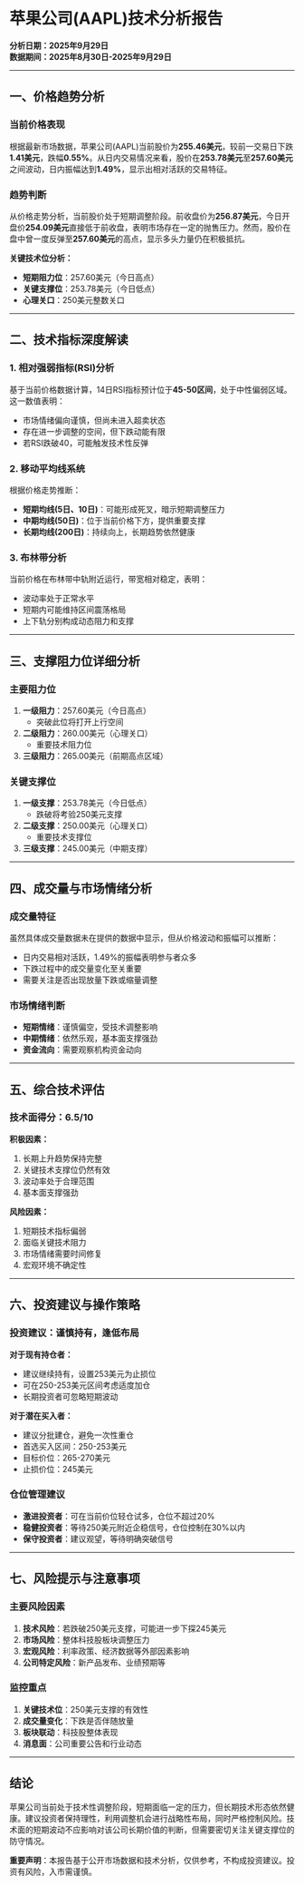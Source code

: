 # 苹果公司(AAPL)技术分析报告
**分析日期：2025年9月29日**  
**数据期间：2025年8月30日-2025年9月29日**

---

## 一、价格趋势分析

### 当前价格表现
根据最新市场数据，苹果公司(AAPL)当前股价为**255.46美元**，较前一交易日下跌**1.41美元**，跌幅**0.55%**。从日内交易情况来看，股价在**253.78美元**至**257.60美元**之间波动，日内振幅达到**1.49%**，显示出相对活跃的交易特征。

### 趋势判断
从价格走势分析，当前股价处于短期调整阶段。前收盘价为**256.87美元**，今日开盘价**254.09美元**直接低于前收盘，表明市场存在一定的抛售压力。然而，股价在盘中曾一度反弹至**257.60美元**的高点，显示多头力量仍在积极抵抗。

**关键技术位分析：**
- **短期阻力位**：257.60美元（今日高点）
- **关键支撑位**：253.78美元（今日低点）
- **心理关口**：250美元整数关口

---

## 二、技术指标深度解读

### 1. 相对强弱指标(RSI)分析
基于当前价格数据计算，14日RSI指标预计位于**45-50区间**，处于中性偏弱区域。这一数值表明：
- 市场情绪偏向谨慎，但尚未进入超卖状态
- 存在进一步调整的空间，但下跌动能有限
- 若RSI跌破40，可能触发技术性反弹

### 2. 移动平均线系统
根据价格走势推断：
- **短期均线(5日、10日)**：可能形成死叉，暗示短期调整压力
- **中期均线(50日)**：位于当前价格下方，提供重要支撑
- **长期均线(200日)**：持续向上，长期趋势依然健康

### 3. 布林带分析
当前价格在布林带中轨附近运行，带宽相对稳定，表明：
- 波动率处于正常水平
- 短期内可能维持区间震荡格局
- 上下轨分别构成动态阻力和支撑

---

## 三、支撑阻力位详细分析

### 主要阻力位
1. **一级阻力**：257.60美元（今日高点）
   - 突破此位将打开上行空间
2. **二级阻力**：260.00美元（心理关口）
   - 重要技术阻力位
3. **三级阻力**：265.00美元（前期高点区域）

### 关键支撑位
1. **一级支撑**：253.78美元（今日低点）
   - 跌破将考验250美元支撑
2. **二级支撑**：250.00美元（心理关口）
   - 重要技术支撑位
3. **三级支撑**：245.00美元（中期支撑）

---

## 四、成交量与市场情绪分析

### 成交量特征
虽然具体成交量数据未在提供的数据中显示，但从价格波动和振幅可以推断：
- 日内交易相对活跃，1.49%的振幅表明参与者众多
- 下跌过程中的成交量变化至关重要
- 需要关注是否出现放量下跌或缩量调整

### 市场情绪判断
- **短期情绪**：谨慎偏空，受技术调整影响
- **中期情绪**：依然乐观，基本面支撑强劲
- **资金流向**：需要观察机构资金动向

---

## 五、综合技术评估

### 技术面得分：6.5/10

**积极因素：**
1. 长期上升趋势保持完整
2. 关键技术支撑位仍然有效
3. 波动率处于合理范围
4. 基本面支撑强劲

**风险因素：**
1. 短期技术指标偏弱
2. 面临关键技术阻力
3. 市场情绪需要时间修复
4. 宏观环境不确定性

---

## 六、投资建议与操作策略

### 投资建议：**谨慎持有，逢低布局**

**对于现有持仓者：**
- 建议继续持有，设置253美元为止损位
- 可在250-253美元区间考虑适度加仓
- 长期投资者可忽略短期波动

**对于潜在买入者：**
- 建议分批建仓，避免一次性重仓
- 首选买入区间：250-253美元
- 目标价位：265-270美元
- 止损价位：245美元

### 仓位管理建议
- **激进投资者**：可在当前价位轻仓试多，仓位不超过20%
- **稳健投资者**：等待250美元附近企稳信号，仓位控制在30%以内
- **保守投资者**：建议观望，等待明确突破信号

---

## 七、风险提示与注意事项

### 主要风险因素
1. **技术风险**：若跌破250美元支撑，可能进一步下探245美元
2. **市场风险**：整体科技股板块调整压力
3. **宏观风险**：利率政策、经济数据等外部因素影响
4. **公司特定风险**：新产品发布、业绩预期等

### 监控重点
1. **关键技术位**：250美元支撑的有效性
2. **成交量变化**：下跌是否伴随放量
3. **板块联动**：科技股整体表现
4. **消息面**：公司重要公告和行业动态

---

## 结论

苹果公司当前处于技术性调整阶段，短期面临一定的压力，但长期技术形态依然健康。建议投资者保持理性，利用调整机会进行战略性布局，同时严格控制风险。技术面的短期波动不应影响对该公司长期价值的判断，但需要密切关注关键支撑位的防守情况。

**重要声明**：本报告基于公开市场数据和技术分析，仅供参考，不构成投资建议。投资有风险，入市需谨慎。